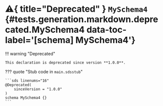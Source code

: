 [//]: # (DO NOT EDIT THIS FILE DIRECTLY. Instead, edit the corresponding stub file and execute `npm run docs:api`.)

# :warning:{ title="Deprecated" } <code class="doc-symbol doc-symbol-schema"></code> `MySchema4` {#tests.generation.markdown.deprecated.MySchema4 data-toc-label='[schema] MySchema4'}

!!! warning "Deprecated"

    This declaration is deprecated since version **1.0.0**.

??? quote "Stub code in `main.sdsstub`"

    ```sds linenums="16"
    @Deprecated(
        sinceVersion = "1.0.0"
    )
    schema MySchema4 {}
    ```
